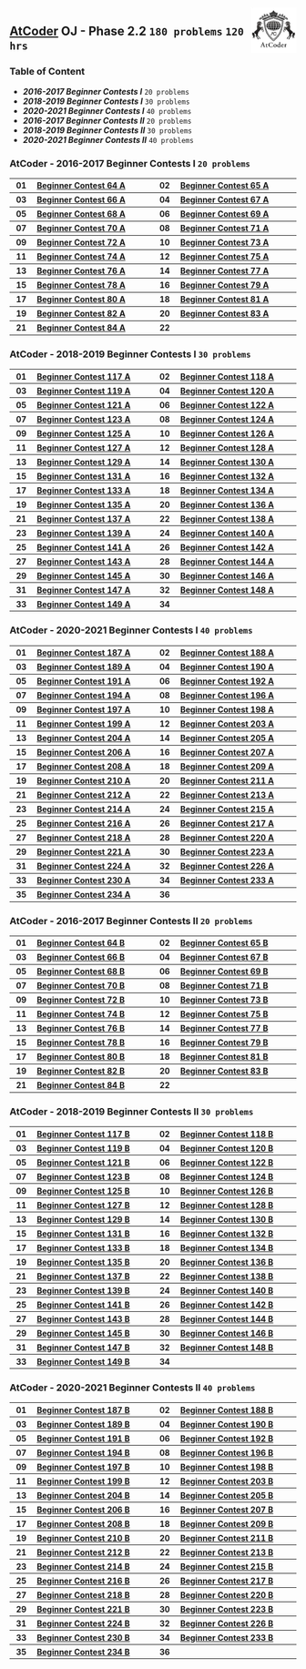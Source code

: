 <img align="right" width="80" src="/logos/atcoder.jpg">

## [AtCoder](https://atcoder.jp/) OJ - Phase 2.2 `180 problems` `120 hrs`

### Table of Content

- ***2016-2017 Beginner Contests I***      `20 problems`
- ***2018-2019 Beginner Contests I***      `30 problems`
- ***2020-2021 Beginner Contests I***      `40 problems`
- ***2016-2017 Beginner Contests II***     `20 problems`
- ***2018-2019 Beginner Contests II***     `30 problems`
- ***2020-2021 Beginner Contests II***     `40 problems`

### AtCoder - 2016-2017 Beginner Contests I `20 problems`

<table>
    <tbody>
        <tr>
<th align="center" width="50px">01</th><th align="left" width="550px"><a href="https://atcoder.jp/contests/abc064/tasks/abc064_a">Beginner Contest 64 A</a></th>
<th align="center" width="50px">02</th><th align="left" width="550px"><a href="https://atcoder.jp/contests/abc065/tasks/abc065_a">Beginner Contest 65 A</a></th>
        </tr>
        <tr>
<th align="center" width="50px">03</th><th align="left" width="550px"><a href="https://atcoder.jp/contests/abc066/tasks/abc066_a">Beginner Contest 66 A</a></th>
<th align="center" width="50px">04</th><th align="left" width="550px"><a href="https://atcoder.jp/contests/abc067/tasks/abc067_a">Beginner Contest 67 A</a></th>
        </tr>
        <tr>
<th align="center" width="50px">05</th><th align="left" width="550px"><a href="https://atcoder.jp/contests/abc068/tasks/abc068_a">Beginner Contest 68 A</a></th>
<th align="center" width="50px">06</th><th align="left" width="550px"><a href="https://atcoder.jp/contests/abc069/tasks/abc069_a">Beginner Contest 69 A</a></th>
        </tr>
        <tr>
<th align="center" width="50px">07</th><th align="left" width="550px"><a href="https://atcoder.jp/contests/abc070/tasks/abc070_a">Beginner Contest 70 A</a></th>
<th align="center" width="50px">08</th><th align="left" width="550px"><a href="https://atcoder.jp/contests/abc071/tasks/abc071_a">Beginner Contest 71 A</a></th>
        </tr>
        <tr>
<th align="center" width="50px">09</th><th align="left" width="550px"><a href="https://atcoder.jp/contests/abc072/tasks/abc072_a">Beginner Contest 72 A</a></th>
<th align="center" width="50px">10</th><th align="left" width="550px"><a href="https://atcoder.jp/contests/abc073/tasks/abc073_a">Beginner Contest 73 A</a></th>
        </tr>
        <tr>
<th align="center" width="50px">11</th><th align="left" width="550px"><a href="https://atcoder.jp/contests/abc074/tasks/abc074_a">Beginner Contest 74 A</a></th>
<th align="center" width="50px">12</th><th align="left" width="550px"><a href="https://atcoder.jp/contests/abc075/tasks/abc075_a">Beginner Contest 75 A</a></th>
        </tr>
        <tr>
<th align="center" width="50px">13</th><th align="left" width="550px"><a href="https://atcoder.jp/contests/abc076/tasks/abc076_a">Beginner Contest 76 A</a></th>
<th align="center" width="50px">14</th><th align="left" width="550px"><a href="https://atcoder.jp/contests/abc077/tasks/abc077_a">Beginner Contest 77 A</a></th>
        </tr>
        <tr>
<th align="center" width="50px">15</th><th align="left" width="550px"><a href="https://atcoder.jp/contests/abc078/tasks/abc078_a">Beginner Contest 78 A</a></th>
<th align="center" width="50px">16</th><th align="left" width="550px"><a href="https://atcoder.jp/contests/abc079/tasks/abc079_a">Beginner Contest 79 A</a></th>
        </tr>
        <tr>
<th align="center" width="50px">17</th><th align="left" width="550px"><a href="https://atcoder.jp/contests/abc080/tasks/abc080_a">Beginner Contest 80 A</a></th>
<th align="center" width="50px">18</th><th align="left" width="550px"><a href="https://atcoder.jp/contests/abc081/tasks/abc081_a">Beginner Contest 81 A</a></th>
        </tr>
        <tr>
<th align="center" width="50px">19</th><th align="left" width="550px"><a href="https://atcoder.jp/contests/abc082/tasks/abc082_a">Beginner Contest 82 A</a></th>
<th align="center" width="50px">20</th><th align="left" width="550px"><a href="https://atcoder.jp/contests/abc083/tasks/abc083_a">Beginner Contest 83 A</a></th>
        </tr>
        <tr>
<th align="center" width="50px">21</th><th align="left" width="550px"><a href="https://atcoder.jp/contests/abc084/tasks/abc084_a">Beginner Contest 84 A</a></th>
<th align="center" width="50px">22</th><th align="left" width="550px"><a href=""></a></th>
        </tr>
    </tbody>
</table>

### AtCoder - 2018-2019 Beginner Contests I `30 problems`

<table>
    <tbody>
        <tr>
<th align="center" width="50px">01</th><th align="left" width="550px"><a href="https://atcoder.jp/contests/abc117/tasks/abc117_a">Beginner Contest 117 A</a></th>
<th align="center" width="50px">02</th><th align="left" width="550px"><a href="https://atcoder.jp/contests/abc118/tasks/abc118_a">Beginner Contest 118 A</a></th>
        </tr>
        <tr>
<th align="center" width="50px">03</th><th align="left" width="550px"><a href="https://atcoder.jp/contests/abc119/tasks/abc119_a">Beginner Contest 119 A</a></th>
<th align="center" width="50px">04</th><th align="left" width="550px"><a href="https://atcoder.jp/contests/abc120/tasks/abc120_a">Beginner Contest 120 A</a></th>
        </tr>
        <tr>
<th align="center" width="50px">05</th><th align="left" width="550px"><a href="https://atcoder.jp/contests/abc121/tasks/abc121_a">Beginner Contest 121 A</a></th>
<th align="center" width="50px">06</th><th align="left" width="550px"><a href="https://atcoder.jp/contests/abc122/tasks/abc122_a">Beginner Contest 122 A</a></th>
        </tr>
        <tr>
<th align="center" width="50px">07</th><th align="left" width="550px"><a href="https://atcoder.jp/contests/abc123/tasks/abc123_a">Beginner Contest 123 A</a></th>
<th align="center" width="50px">08</th><th align="left" width="550px"><a href="https://atcoder.jp/contests/abc124/tasks/abc124_a">Beginner Contest 124 A</a></th>
        </tr>
        <tr>
<th align="center" width="50px">09</th><th align="left" width="550px"><a href="https://atcoder.jp/contests/abc125/tasks/abc125_a">Beginner Contest 125 A</a></th>
<th align="center" width="50px">10</th><th align="left" width="550px"><a href="https://atcoder.jp/contests/abc126/tasks/abc126_a">Beginner Contest 126 A</a></th>
        </tr>
        <tr>
<th align="center" width="50px">11</th><th align="left" width="550px"><a href="https://atcoder.jp/contests/abc127/tasks/abc127_a">Beginner Contest 127 A</a></th>
<th align="center" width="50px">12</th><th align="left" width="550px"><a href="https://atcoder.jp/contests/abc128/tasks/abc128_a">Beginner Contest 128 A</a></th>
        </tr>
        <tr>
<th align="center" width="50px">13</th><th align="left" width="550px"><a href="https://atcoder.jp/contests/abc129/tasks/abc129_a">Beginner Contest 129 A</a></th>
<th align="center" width="50px">14</th><th align="left" width="550px"><a href="https://atcoder.jp/contests/abc130/tasks/abc130_a">Beginner Contest 130 A</a></th>
        </tr>
        <tr>
<th align="center" width="50px">15</th><th align="left" width="550px"><a href="https://atcoder.jp/contests/abc131/tasks/abc131_a">Beginner Contest 131 A</a></th>
<th align="center" width="50px">16</th><th align="left" width="550px"><a href="https://atcoder.jp/contests/abc132/tasks/abc132_a">Beginner Contest 132 A</a></th>
        </tr>
        <tr>
<th align="center" width="50px">17</th><th align="left" width="550px"><a href="https://atcoder.jp/contests/abc133/tasks/abc133_a">Beginner Contest 133 A</a></th>
<th align="center" width="50px">18</th><th align="left" width="550px"><a href="https://atcoder.jp/contests/abc134/tasks/abc134_a">Beginner Contest 134 A</a></th>
        </tr>
        <tr>
<th align="center" width="50px">19</th><th align="left" width="550px"><a href="https://atcoder.jp/contests/abc135/tasks/abc135_a">Beginner Contest 135 A</a></th>
<th align="center" width="50px">20</th><th align="left" width="550px"><a href="https://atcoder.jp/contests/abc136/tasks/abc136_a">Beginner Contest 136 A</a></th>
        </tr>
        <tr>
<th align="center" width="50px">21</th><th align="left" width="550px"><a href="https://atcoder.jp/contests/abc137/tasks/abc137_a">Beginner Contest 137 A</a></th>
<th align="center" width="50px">22</th><th align="left" width="550px"><a href="https://atcoder.jp/contests/abc138/tasks/abc138_a">Beginner Contest 138 A</a></th>
        </tr>
        <tr>
<th align="center" width="50px">23</th><th align="left" width="550px"><a href="https://atcoder.jp/contests/abc139/tasks/abc139_a">Beginner Contest 139 A</a></th>
<th align="center" width="50px">24</th><th align="left" width="550px"><a href="https://atcoder.jp/contests/abc140/tasks/abc140_a">Beginner Contest 140 A</a></th>
        </tr>
        <tr>
<th align="center" width="50px">25</th><th align="left" width="550px"><a href="https://atcoder.jp/contests/abc141/tasks/abc141_a">Beginner Contest 141 A</a></th>
<th align="center" width="50px">26</th><th align="left" width="550px"><a href="https://atcoder.jp/contests/abc142/tasks/abc142_a">Beginner Contest 142 A</a></th>
        </tr>
        <tr>
<th align="center" width="50px">27</th><th align="left" width="550px"><a href="https://atcoder.jp/contests/abc143/tasks/abc143_a">Beginner Contest 143 A</a></th>
<th align="center" width="50px">28</th><th align="left" width="550px"><a href="https://atcoder.jp/contests/abc144/tasks/abc144_a">Beginner Contest 144 A</a></th>
        </tr>
        <tr>
<th align="center" width="50px">29</th><th align="left" width="550px"><a href="https://atcoder.jp/contests/abc145/tasks/abc145_a">Beginner Contest 145 A</a></th>
<th align="center" width="50px">30</th><th align="left" width="550px"><a href="https://atcoder.jp/contests/abc146/tasks/abc146_a">Beginner Contest 146 A</a></th>
        </tr>
        <tr>
<th align="center" width="50px">31</th><th align="left" width="550px"><a href="https://atcoder.jp/contests/abc147/tasks/abc147_a">Beginner Contest 147 A</a></th>
<th align="center" width="50px">32</th><th align="left" width="550px"><a href="https://atcoder.jp/contests/abc148/tasks/abc148_a">Beginner Contest 148 A</a></th>
        </tr>
        <tr>
<th align="center" width="50px">33</th><th align="left" width="550px"><a href="https://atcoder.jp/contests/abc149/tasks/abc149_a">Beginner Contest 149 A</a></th>
<th align="center" width="50px">34</th><th align="left" width="550px"><a href=""></a></th>
        </tr>
    </tbody>
</table>

### AtCoder - 2020-2021 Beginner Contests I `40 problems`

<table>
    <tbody>
        <tr>
<th align="center" width="50px">01</th><th align="left" width="550px"><a href="https://atcoder.jp/contests/abc187/tasks/abc187_a">Beginner Contest 187 A</a></th>
<th align="center" width="50px">02</th><th align="left" width="550px"><a href="https://atcoder.jp/contests/abc188/tasks/abc188_a">Beginner Contest 188 A</a></th>
        </tr>
        <tr>
<th align="center" width="50px">03</th><th align="left" width="550px"><a href="https://atcoder.jp/contests/abc189/tasks/abc189_a">Beginner Contest 189 A</a></th>
<th align="center" width="50px">04</th><th align="left" width="550px"><a href="https://atcoder.jp/contests/abc190/tasks/abc190_a">Beginner Contest 190 A</a></th>
        </tr>
        <tr>
<th align="center" width="50px">05</th><th align="left" width="550px"><a href="https://atcoder.jp/contests/abc191/tasks/abc191_a">Beginner Contest 191 A</a></th>
<th align="center" width="50px">06</th><th align="left" width="550px"><a href="https://atcoder.jp/contests/abc192/tasks/abc192_a">Beginner Contest 192 A</a></th>
        </tr>
        <tr>
<th align="center" width="50px">07</th><th align="left" width="550px"><a href="https://atcoder.jp/contests/abc194/tasks/abc194_a">Beginner Contest 194 A</a></th>
<th align="center" width="50px">08</th><th align="left" width="550px"><a href="https://atcoder.jp/contests/abc196/tasks/abc196_a">Beginner Contest 196 A</a></th>
        </tr>
        <tr>
<th align="center" width="50px">09</th><th align="left" width="550px"><a href="https://atcoder.jp/contests/abc197/tasks/abc197_a">Beginner Contest 197 A</a></th>
<th align="center" width="50px">10</th><th align="left" width="550px"><a href="https://atcoder.jp/contests/abc198/tasks/abc198_a">Beginner Contest 198 A</a></th>
        </tr>
        <tr>
<th align="center" width="50px">11</th><th align="left" width="550px"><a href="https://atcoder.jp/contests/abc199/tasks/abc199_a">Beginner Contest 199 A</a></th>
<th align="center" width="50px">12</th><th align="left" width="550px"><a href="https://atcoder.jp/contests/abc203/tasks/abc203_a">Beginner Contest 203 A</a></th>
        </tr>
        <tr>
<th align="center" width="50px">13</th><th align="left" width="550px"><a href="https://atcoder.jp/contests/abc204/tasks/abc204_a">Beginner Contest 204 A</a></th>
<th align="center" width="50px">14</th><th align="left" width="550px"><a href="https://atcoder.jp/contests/abc205/tasks/abc205_a">Beginner Contest 205 A</a></th>
        </tr>
        <tr>
<th align="center" width="50px">15</th><th align="left" width="550px"><a href="https://atcoder.jp/contests/abc206/tasks/abc206_a">Beginner Contest 206 A</a></th>
<th align="center" width="50px">16</th><th align="left" width="550px"><a href="https://atcoder.jp/contests/abc207/tasks/abc207_a">Beginner Contest 207 A</a></th>
        </tr>
        <tr>
<th align="center" width="50px">17</th><th align="left" width="550px"><a href="https://atcoder.jp/contests/abc208/tasks/abc208_a">Beginner Contest 208 A</a></th>
<th align="center" width="50px">18</th><th align="left" width="550px"><a href="https://atcoder.jp/contests/abc209/tasks/abc209_a">Beginner Contest 209 A</a></th>
        </tr>
        <tr>
<th align="center" width="50px">19</th><th align="left" width="550px"><a href="https://atcoder.jp/contests/abc210/tasks/abc210_a">Beginner Contest 210 A</a></th>
<th align="center" width="50px">20</th><th align="left" width="550px"><a href="https://atcoder.jp/contests/abc211/tasks/abc211_a">Beginner Contest 211 A</a></th>
        </tr>
        <tr>
<th align="center" width="50px">21</th><th align="left" width="550px"><a href="https://atcoder.jp/contests/abc212/tasks/abc212_a">Beginner Contest 212 A</a></th>
<th align="center" width="50px">22</th><th align="left" width="550px"><a href="https://atcoder.jp/contests/abc213/tasks/abc213_a">Beginner Contest 213 A</a></th>
        </tr>
        <tr>
<th align="center" width="50px">23</th><th align="left" width="550px"><a href="https://atcoder.jp/contests/abc214/tasks/abc214_a">Beginner Contest 214 A</a></th>
<th align="center" width="50px">24</th><th align="left" width="550px"><a href="https://atcoder.jp/contests/abc215/tasks/abc215_a">Beginner Contest 215 A</a></th>
        </tr>
        <tr>
<th align="center" width="50px">25</th><th align="left" width="550px"><a href="https://atcoder.jp/contests/abc216/tasks/abc216_a">Beginner Contest 216 A</a></th>
<th align="center" width="50px">26</th><th align="left" width="550px"><a href="https://atcoder.jp/contests/abc217/tasks/abc217_a">Beginner Contest 217 A</a></th>
        </tr>
        <tr>
<th align="center" width="50px">27</th><th align="left" width="550px"><a href="https://atcoder.jp/contests/abc218/tasks/abc218_a">Beginner Contest 218 A</a></th>
<th align="center" width="50px">28</th><th align="left" width="550px"><a href="https://atcoder.jp/contests/abc220/tasks/abc220_a">Beginner Contest 220 A</a></th>
        </tr>
        <tr>
<th align="center" width="50px">29</th><th align="left" width="550px"><a href="https://atcoder.jp/contests/abc221/tasks/abc221_a">Beginner Contest 221 A</a></th>
<th align="center" width="50px">30</th><th align="left" width="550px"><a href="https://atcoder.jp/contests/abc223/tasks/abc223_a">Beginner Contest 223 A</a></th>
        </tr>
        <tr>
<th align="center" width="50px">31</th><th align="left" width="550px"><a href="https://atcoder.jp/contests/abc224/tasks/abc224_a">Beginner Contest 224 A</a></th>
<th align="center" width="50px">32</th><th align="left" width="550px"><a href="https://atcoder.jp/contests/abc226/tasks/abc226_a">Beginner Contest 226 A</a></th>
        </tr>
        <tr>
<th align="center" width="50px">33</th><th align="left" width="550px"><a href="https://atcoder.jp/contests/abc230/tasks/abc230_a">Beginner Contest 230 A</a></th>
<th align="center" width="50px">34</th><th align="left" width="550px"><a href="https://atcoder.jp/contests/abc233/tasks/abc233_a">Beginner Contest 233 A</a></th>
        </tr>
        <tr>
<th align="center" width="50px">35</th><th align="left" width="550px"><a href="https://atcoder.jp/contests/abc234/tasks/abc234_a">Beginner Contest 234 A</a></th>
<th align="center" width="50px">36</th><th align="left" width="550px"><a href=""></a></th>
        </tr>
    </tbody>
</table>

### AtCoder - 2016-2017 Beginner Contests II `20 problems`

<table>
    <tbody>
        <tr>
<th align="center" width="50px">01</th><th align="left" width="550px"><a href="https://atcoder.jp/contests/abc064/tasks/abc064_b">Beginner Contest 64 B</a></th>
<th align="center" width="50px">02</th><th align="left" width="550px"><a href="https://atcoder.jp/contests/abc065/tasks/abc065_b">Beginner Contest 65 B</a></th>
        </tr>
        <tr>
<th align="center" width="50px">03</th><th align="left" width="550px"><a href="https://atcoder.jp/contests/abc066/tasks/abc066_b">Beginner Contest 66 B</a></th>
<th align="center" width="50px">04</th><th align="left" width="550px"><a href="https://atcoder.jp/contests/abc067/tasks/abc067_b">Beginner Contest 67 B</a></th>
        </tr>
        <tr>
<th align="center" width="50px">05</th><th align="left" width="550px"><a href="https://atcoder.jp/contests/abc068/tasks/abc068_b">Beginner Contest 68 B</a></th>
<th align="center" width="50px">06</th><th align="left" width="550px"><a href="https://atcoder.jp/contests/abc069/tasks/abc069_b">Beginner Contest 69 B</a></th>
        </tr>
        <tr>
<th align="center" width="50px">07</th><th align="left" width="550px"><a href="https://atcoder.jp/contests/abc070/tasks/abc070_b">Beginner Contest 70 B</a></th>
<th align="center" width="50px">08</th><th align="left" width="550px"><a href="https://atcoder.jp/contests/abc071/tasks/abc071_b">Beginner Contest 71 B</a></th>
        </tr>
        <tr>
<th align="center" width="50px">09</th><th align="left" width="550px"><a href="https://atcoder.jp/contests/abc072/tasks/abc072_b">Beginner Contest 72 B</a></th>
<th align="center" width="50px">10</th><th align="left" width="550px"><a href="https://atcoder.jp/contests/abc073/tasks/abc073_b">Beginner Contest 73 B</a></th>
        </tr>
        <tr>
<th align="center" width="50px">11</th><th align="left" width="550px"><a href="https://atcoder.jp/contests/abc074/tasks/abc074_b">Beginner Contest 74 B</a></th>
<th align="center" width="50px">12</th><th align="left" width="550px"><a href="https://atcoder.jp/contests/abc075/tasks/abc075_b">Beginner Contest 75 B</a></th>
        </tr>
        <tr>
<th align="center" width="50px">13</th><th align="left" width="550px"><a href="https://atcoder.jp/contests/abc076/tasks/abc076_b">Beginner Contest 76 B</a></th>
<th align="center" width="50px">14</th><th align="left" width="550px"><a href="https://atcoder.jp/contests/abc077/tasks/abc077_b">Beginner Contest 77 B</a></th>
        </tr>
        <tr>
<th align="center" width="50px">15</th><th align="left" width="550px"><a href="https://atcoder.jp/contests/abc078/tasks/abc078_b">Beginner Contest 78 B</a></th>
<th align="center" width="50px">16</th><th align="left" width="550px"><a href="https://atcoder.jp/contests/abc079/tasks/abc079_b">Beginner Contest 79 B</a></th>
        </tr>
        <tr>
<th align="center" width="50px">17</th><th align="left" width="550px"><a href="https://atcoder.jp/contests/abc080/tasks/abc080_b">Beginner Contest 80 B</a></th>
<th align="center" width="50px">18</th><th align="left" width="550px"><a href="https://atcoder.jp/contests/abc081/tasks/abc081_b">Beginner Contest 81 B</a></th>
        </tr>
        <tr>
<th align="center" width="50px">19</th><th align="left" width="550px"><a href="https://atcoder.jp/contests/abc082/tasks/abc082_b">Beginner Contest 82 B</a></th>
<th align="center" width="50px">20</th><th align="left" width="550px"><a href="https://atcoder.jp/contests/abc083/tasks/abc083_b">Beginner Contest 83 B</a></th>
        </tr>
        <tr>
<th align="center" width="50px">21</th><th align="left" width="550px"><a href="https://atcoder.jp/contests/abc084/tasks/abc084_b">Beginner Contest 84 B</a></th>
<th align="center" width="50px">22</th><th align="left" width="550px"><a href=""></a></th>
        </tr>
    </tbody>
</table>

### AtCoder - 2018-2019 Beginner Contests II `30 problems`

<table>
    <tbody>
        <tr>
<th align="center" width="50px">01</th><th align="left" width="550px"><a href="https://atcoder.jp/contests/abc117/tasks/abc117_b">Beginner Contest 117 B</a></th>
<th align="center" width="50px">02</th><th align="left" width="550px"><a href="https://atcoder.jp/contests/abc118/tasks/abc118_b">Beginner Contest 118 B</a></th>
        </tr>
        <tr>
<th align="center" width="50px">03</th><th align="left" width="550px"><a href="https://atcoder.jp/contests/abc119/tasks/abc119_b">Beginner Contest 119 B</a></th>
<th align="center" width="50px">04</th><th align="left" width="550px"><a href="https://atcoder.jp/contests/abc120/tasks/abc120_b">Beginner Contest 120 B</a></th>
        </tr>
        <tr>
<th align="center" width="50px">05</th><th align="left" width="550px"><a href="https://atcoder.jp/contests/abc121/tasks/abc121_b">Beginner Contest 121 B</a></th>
<th align="center" width="50px">06</th><th align="left" width="550px"><a href="https://atcoder.jp/contests/abc122/tasks/abc122_b">Beginner Contest 122 B</a></th>
        </tr>
        <tr>
<th align="center" width="50px">07</th><th align="left" width="550px"><a href="https://atcoder.jp/contests/abc123/tasks/abc123_b">Beginner Contest 123 B</a></th>
<th align="center" width="50px">08</th><th align="left" width="550px"><a href="https://atcoder.jp/contests/abc124/tasks/abc124_b">Beginner Contest 124 B</a></th>
        </tr>
        <tr>
<th align="center" width="50px">09</th><th align="left" width="550px"><a href="https://atcoder.jp/contests/abc125/tasks/abc125_b">Beginner Contest 125 B</a></th>
<th align="center" width="50px">10</th><th align="left" width="550px"><a href="https://atcoder.jp/contests/abc126/tasks/abc126_b">Beginner Contest 126 B</a></th>
        </tr>
        <tr>
<th align="center" width="50px">11</th><th align="left" width="550px"><a href="https://atcoder.jp/contests/abc127/tasks/abc127_b">Beginner Contest 127 B</a></th>
<th align="center" width="50px">12</th><th align="left" width="550px"><a href="https://atcoder.jp/contests/abc128/tasks/abc128_b">Beginner Contest 128 B</a></th>
        </tr>
        <tr>
<th align="center" width="50px">13</th><th align="left" width="550px"><a href="https://atcoder.jp/contests/abc129/tasks/abc129_b">Beginner Contest 129 B</a></th>
<th align="center" width="50px">14</th><th align="left" width="550px"><a href="https://atcoder.jp/contests/abc130/tasks/abc130_b">Beginner Contest 130 B</a></th>
        </tr>
        <tr>
<th align="center" width="50px">15</th><th align="left" width="550px"><a href="https://atcoder.jp/contests/abc131/tasks/abc131_b">Beginner Contest 131 B</a></th>
<th align="center" width="50px">16</th><th align="left" width="550px"><a href="https://atcoder.jp/contests/abc132/tasks/abc132_b">Beginner Contest 132 B</a></th>
        </tr>
        <tr>
<th align="center" width="50px">17</th><th align="left" width="550px"><a href="https://atcoder.jp/contests/abc133/tasks/abc133_b">Beginner Contest 133 B</a></th>
<th align="center" width="50px">18</th><th align="left" width="550px"><a href="https://atcoder.jp/contests/abc134/tasks/abc134_b">Beginner Contest 134 B</a></th>
        </tr>
        <tr>
<th align="center" width="50px">19</th><th align="left" width="550px"><a href="https://atcoder.jp/contests/abc135/tasks/abc135_b">Beginner Contest 135 B</a></th>
<th align="center" width="50px">20</th><th align="left" width="550px"><a href="https://atcoder.jp/contests/abc136/tasks/abc136_b">Beginner Contest 136 B</a></th>
        </tr>
        <tr>
<th align="center" width="50px">21</th><th align="left" width="550px"><a href="https://atcoder.jp/contests/abc137/tasks/abc137_b">Beginner Contest 137 B</a></th>
<th align="center" width="50px">22</th><th align="left" width="550px"><a href="https://atcoder.jp/contests/abc138/tasks/abc138_b">Beginner Contest 138 B</a></th>
        </tr>
        <tr>
<th align="center" width="50px">23</th><th align="left" width="550px"><a href="https://atcoder.jp/contests/abc139/tasks/abc139_b">Beginner Contest 139 B</a></th>
<th align="center" width="50px">24</th><th align="left" width="550px"><a href="https://atcoder.jp/contests/abc140/tasks/abc140_b">Beginner Contest 140 B</a></th>
        </tr>
        <tr>
<th align="center" width="50px">25</th><th align="left" width="550px"><a href="https://atcoder.jp/contests/abc141/tasks/abc141_b">Beginner Contest 141 B</a></th>
<th align="center" width="50px">26</th><th align="left" width="550px"><a href="https://atcoder.jp/contests/abc142/tasks/abc142_b">Beginner Contest 142 B</a></th>
        </tr>
        <tr>
<th align="center" width="50px">27</th><th align="left" width="550px"><a href="https://atcoder.jp/contests/abc143/tasks/abc143_b">Beginner Contest 143 B</a></th>
<th align="center" width="50px">28</th><th align="left" width="550px"><a href="https://atcoder.jp/contests/abc144/tasks/abc144_b">Beginner Contest 144 B</a></th>
        </tr>
        <tr>
<th align="center" width="50px">29</th><th align="left" width="550px"><a href="https://atcoder.jp/contests/abc145/tasks/abc145_b">Beginner Contest 145 B</a></th>
<th align="center" width="50px">30</th><th align="left" width="550px"><a href="https://atcoder.jp/contests/abc146/tasks/abc146_b">Beginner Contest 146 B</a></th>
        </tr>
        <tr>
<th align="center" width="50px">31</th><th align="left" width="550px"><a href="https://atcoder.jp/contests/abc147/tasks/abc147_b">Beginner Contest 147 B</a></th>
<th align="center" width="50px">32</th><th align="left" width="550px"><a href="https://atcoder.jp/contests/abc148/tasks/abc148_b">Beginner Contest 148 B</a></th>
        </tr>
        <tr>
<th align="center" width="50px">33</th><th align="left" width="550px"><a href="https://atcoder.jp/contests/abc149/tasks/abc149_b">Beginner Contest 149 B</a></th>
<th align="center" width="50px">34</th><th align="left" width="550px"><a href=""></a></th>
        </tr>
    </tbody>
</table>

### AtCoder - 2020-2021 Beginner Contests II `40 problems`

<table>
    <tbody>
        <tr>
<th align="center" width="50px">01</th><th align="left" width="550px"><a href="https://atcoder.jp/contests/abc187/tasks/abc187_b">Beginner Contest 187 B</a></th>
<th align="center" width="50px">02</th><th align="left" width="550px"><a href="https://atcoder.jp/contests/abc188/tasks/abc188_b">Beginner Contest 188 B</a></th>
        </tr>
        <tr>
<th align="center" width="50px">03</th><th align="left" width="550px"><a href="https://atcoder.jp/contests/abc189/tasks/abc189_b">Beginner Contest 189 B</a></th>
<th align="center" width="50px">04</th><th align="left" width="550px"><a href="https://atcoder.jp/contests/abc190/tasks/abc190_b">Beginner Contest 190 B</a></th>
        </tr>
        <tr>
<th align="center" width="50px">05</th><th align="left" width="550px"><a href="https://atcoder.jp/contests/abc191/tasks/abc191_b">Beginner Contest 191 B</a></th>
<th align="center" width="50px">06</th><th align="left" width="550px"><a href="https://atcoder.jp/contests/abc192/tasks/abc192_b">Beginner Contest 192 B</a></th>
        </tr>
        <tr>
<th align="center" width="50px">07</th><th align="left" width="550px"><a href="https://atcoder.jp/contests/abc194/tasks/abc194_b">Beginner Contest 194 B</a></th>
<th align="center" width="50px">08</th><th align="left" width="550px"><a href="https://atcoder.jp/contests/abc196/tasks/abc196_b">Beginner Contest 196 B</a></th>
        </tr>
        <tr>
<th align="center" width="50px">09</th><th align="left" width="550px"><a href="https://atcoder.jp/contests/abc197/tasks/abc197_b">Beginner Contest 197 B</a></th>
<th align="center" width="50px">10</th><th align="left" width="550px"><a href="https://atcoder.jp/contests/abc198/tasks/abc198_b">Beginner Contest 198 B</a></th>
        </tr>
        <tr>
<th align="center" width="50px">11</th><th align="left" width="550px"><a href="https://atcoder.jp/contests/abc199/tasks/abc199_b">Beginner Contest 199 B</a></th>
<th align="center" width="50px">12</th><th align="left" width="550px"><a href="https://atcoder.jp/contests/abc203/tasks/abc203_b">Beginner Contest 203 B</a></th>
        </tr>
        <tr>
<th align="center" width="50px">13</th><th align="left" width="550px"><a href="https://atcoder.jp/contests/abc204/tasks/abc204_b">Beginner Contest 204 B</a></th>
<th align="center" width="50px">14</th><th align="left" width="550px"><a href="https://atcoder.jp/contests/abc205/tasks/abc205_b">Beginner Contest 205 B</a></th>
        </tr>
        <tr>
<th align="center" width="50px">15</th><th align="left" width="550px"><a href="https://atcoder.jp/contests/abc206/tasks/abc206_b">Beginner Contest 206 B</a></th>
<th align="center" width="50px">16</th><th align="left" width="550px"><a href="https://atcoder.jp/contests/abc207/tasks/abc207_b">Beginner Contest 207 B</a></th>
        </tr>
        <tr>
<th align="center" width="50px">17</th><th align="left" width="550px"><a href="https://atcoder.jp/contests/abc208/tasks/abc208_b">Beginner Contest 208 B</a></th>
<th align="center" width="50px">18</th><th align="left" width="550px"><a href="https://atcoder.jp/contests/abc209/tasks/abc209_b">Beginner Contest 209 B</a></th>
        </tr>
        <tr>
<th align="center" width="50px">19</th><th align="left" width="550px"><a href="https://atcoder.jp/contests/abc210/tasks/abc210_b">Beginner Contest 210 B</a></th>
<th align="center" width="50px">20</th><th align="left" width="550px"><a href="https://atcoder.jp/contests/abc211/tasks/abc211_b">Beginner Contest 211 B</a></th>
        </tr>
        <tr>
<th align="center" width="50px">21</th><th align="left" width="550px"><a href="https://atcoder.jp/contests/abc212/tasks/abc212_b">Beginner Contest 212 B</a></th>
<th align="center" width="50px">22</th><th align="left" width="550px"><a href="https://atcoder.jp/contests/abc213/tasks/abc213_b">Beginner Contest 213 B</a></th>
        </tr>
        <tr>
<th align="center" width="50px">23</th><th align="left" width="550px"><a href="https://atcoder.jp/contests/abc214/tasks/abc214_b">Beginner Contest 214 B</a></th>
<th align="center" width="50px">24</th><th align="left" width="550px"><a href="https://atcoder.jp/contests/abc215/tasks/abc215_b">Beginner Contest 215 B</a></th>
        </tr>
        <tr>
<th align="center" width="50px">25</th><th align="left" width="550px"><a href="https://atcoder.jp/contests/abc216/tasks/abc216_b">Beginner Contest 216 B</a></th>
<th align="center" width="50px">26</th><th align="left" width="550px"><a href="https://atcoder.jp/contests/abc217/tasks/abc217_b">Beginner Contest 217 B</a></th>
        </tr>
        <tr>
<th align="center" width="50px">27</th><th align="left" width="550px"><a href="https://atcoder.jp/contests/abc218/tasks/abc218_b">Beginner Contest 218 B</a></th>
<th align="center" width="50px">28</th><th align="left" width="550px"><a href="https://atcoder.jp/contests/abc220/tasks/abc220_b">Beginner Contest 220 B</a></th>
        </tr>
        <tr>
<th align="center" width="50px">29</th><th align="left" width="550px"><a href="https://atcoder.jp/contests/abc221/tasks/abc221_b">Beginner Contest 221 B</a></th>
<th align="center" width="50px">30</th><th align="left" width="550px"><a href="https://atcoder.jp/contests/abc223/tasks/abc223_b">Beginner Contest 223 B</a></th>
        </tr>
        <tr>
<th align="center" width="50px">31</th><th align="left" width="550px"><a href="https://atcoder.jp/contests/abc224/tasks/abc224_b">Beginner Contest 224 B</a></th>
<th align="center" width="50px">32</th><th align="left" width="550px"><a href="https://atcoder.jp/contests/abc226/tasks/abc226_b">Beginner Contest 226 B</a></th>
        </tr>
        <tr>
<th align="center" width="50px">33</th><th align="left" width="550px"><a href="https://atcoder.jp/contests/abc230/tasks/abc230_b">Beginner Contest 230 B</a></th>
<th align="center" width="50px">34</th><th align="left" width="550px"><a href="https://atcoder.jp/contests/abc233/tasks/abc233_b">Beginner Contest 233 B</a></th>
        </tr>
        <tr>
<th align="center" width="50px">35</th><th align="left" width="550px"><a href="https://atcoder.jp/contests/abc234/tasks/abc234_b">Beginner Contest 234 B</a></th>
<th align="center" width="50px">36</th><th align="left" width="550px"><a href=""></a></th>
        </tr>
    </tbody>
</table>
